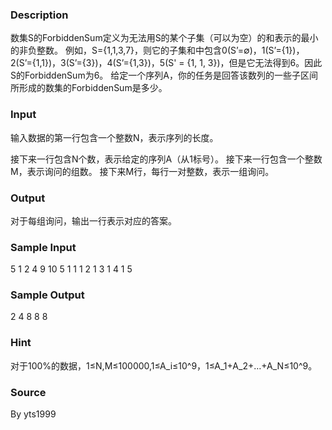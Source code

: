 
### Description
数集S的ForbiddenSum定义为无法用S的某个子集（可以为空）的和表示的最小的非负整数。
例如，S={1,1,3,7}，则它的子集和中包含0(S’=∅)，1(S’={1})，2(S’={1,1})，3(S’={3})，4(S’={1,3})，5(S' = {1, 1, 3})，但是它无法得到6。因此S的ForbiddenSum为6。
给定一个序列A，你的任务是回答该数列的一些子区间所形成的数集的ForbiddenSum是多少。


### Input
输入数据的第一行包含一个整数N，表示序列的长度。

接下来一行包含N个数，表示给定的序列A（从1标号）。
接下来一行包含一个整数M，表示询问的组数。
接下来M行，每行一对整数，表示一组询问。



### Output
对于每组询问，输出一行表示对应的答案。


### Sample Input
5
1 2 4 9 10
5
1 1
1 2
1 3
1 4
1 5
### Sample Output
2
4
8
8
8
### Hint
对于100%的数据，1≤N,M≤100000,1≤A_i≤10^9，1≤A_1+A_2+…+A_N≤10^9。

### Source
By yts1999